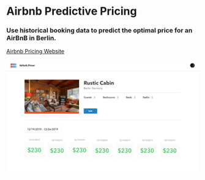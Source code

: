 # Airbnb Predictive Pricing

### Use historical booking data to predict the optimal price for an AirBnB in Berlin.

[Airbnb Pricing Website](https://airbnb-pricing.now.sh/)

![Product Detail](./detail-component.png)